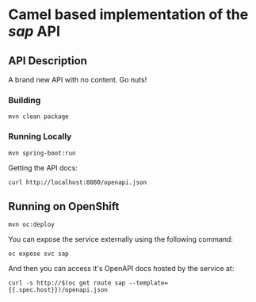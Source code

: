 # Camel based implementation of the _sap_ API

## API Description ##
A brand new API with no content.  Go nuts!

### Building

    mvn clean package

### Running Locally

    mvn spring-boot:run

Getting the API docs:

    curl http://localhost:8080/openapi.json

## Running on OpenShift

    mvn oc:deploy

You can expose the service externally using the following command:

    oc expose svc sap

And then you can access it's OpenAPI docs hosted by the service at:

    curl -s http://$(oc get route sap --template={{.spec.host}})/openapi.json


